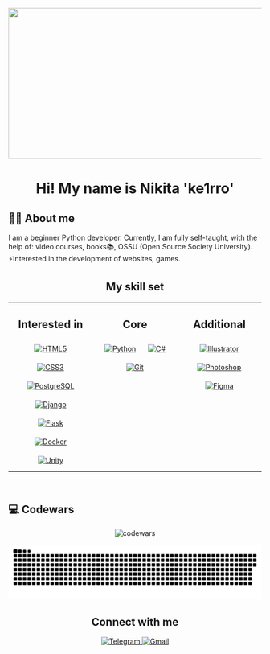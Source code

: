 <br clear="both">
<div align="center">
  <img height="300" width="600" src="https://user-images.githubusercontent.com/74038190/225813708-98b745f2-7d22-48cf-9150-083f1b00d6c9.gif"  />
</div>

<div align="center">
  <h1 align="center">Hi! My name is Nikita 'ke1rro'</h1>
</div>  

<h2 align="left">👩‍💻  About me</h2> 
<p align="left">I am a beginner Python developer. Currently, I am fully self-taught, with the help of: video courses, books📚, OSSU (Open Source Society University). ⚡️Interested in the development of websites, games.</p>

<h2 align="center">My skill set</h2>

<div align="center">
    <table>
        <tr>
            <td valign="top" width="33%">
                <h2 align="center">Interested in</h2>  
                <div align="center">  
                    <a href="https://en.wikipedia.org/wiki/HTML5" target="_blank"><img style="margin: 10px" src="https://profilinator.rishav.dev/skills-assets/html5-original-wordmark.svg" alt="HTML5" height="50" /></a>  
                    <a href="https://www.w3schools.com/css/" target="_blank"><img style="margin: 10px" src="https://profilinator.rishav.dev/skills-assets/css3-original-wordmark.svg" alt="CSS3" height="50" /></a>  
                    <a href="https://www.postgresql.org/" target="_blank"><img style="margin: 10px" src="https://profilinator.rishav.dev/skills-assets/postgresql-original-wordmark.svg" alt="PostgreSQL" height="50" /></a>  
                    <a href="https://www.djangoproject.com/" target="_blank"><img style="margin: 10px" src="https://profilinator.rishav.dev/skills-assets/django-original.svg" alt="Django" height="50" /></a>  
                    <a href="https://flask.palletsprojects.com/" target="_blank"><img style="margin: 10px" src="https://profilinator.rishav.dev/skills-assets/flask.png" alt="Flask" height="50" /></a>  
                    <a href="https://www.docker.com/" target="_blank"><img style="margin: 10px" src="https://profilinator.rishav.dev/skills-assets/docker-original-wordmark.svg" alt="Docker" height="50" /></a>  
                    <a href="https://unity.com/" target="_blank"><img style="margin: 10px" src="https://profilinator.rishav.dev/skills-assets/unity.png" alt="Unity" height="50" /></a>  
                </div>
            </td>
            <td valign="top" width="33%">
                <h2 align="center">Core</h2>  
                <div align="center">  
                    <a href="https://www.python.org/" target="_blank"><img style="margin: 10px" src="https://profilinator.rishav.dev/skills-assets/python-original.svg" alt="Python" height="50" /></a>  
                    <a href="https://docs.microsoft.com/en-us/dotnet/csharp/" target="_blank"><img style="margin: 10px" src="https://profilinator.rishav.dev/skills-assets/csharp-original.svg" alt="C#" height="50" /></a>  
                    <a href="https://github.com/" target="_blank"><img style="margin: 10px" src="https://profilinator.rishav.dev/skills-assets/git-scm-icon.svg" alt="Git" height="50" /></a>  
                </div>
            </td>
            <td valign="top" width="33%">
                <h2 align="center">Additional</h2>   
                <div align="center">  
                    <a href="https://www.adobe.com/in/products/illustrator.html" target="_blank"><img style="margin: 10px" src="https://profilinator.rishav.dev/skills-assets/adobe_illustrator-icon.svg" alt="Illustrator" height="50" /></a>  
                    <a href="https://www.adobe.com/in/products/photoshop.html" target="_blank"><img style="margin: 10px" src="https://profilinator.rishav.dev/skills-assets/photoshop-plain.svg" alt="Photoshop" height="50" /></a>  
                    <a href="https://www.figma.com/" target="_blank"><img style="margin: 10px" src="https://profilinator.rishav.dev/skills-assets/figma-icon.svg" alt="Figma" height="50" /></a>  
                </div>
            </td>
        </tr>
    </table>
</div>

<br/>


<h2 align="left">💻 Codewars</h2>

<div align="center">
    <img src="https://www.codewars.com/users/ke1rro/badges/large" alt="codewars">
</div>

<p align="center">
 <img width="600" src="assets/github-snake.svg" alt="snake"/>
</p>

<h2 align="center">Connect with me</h2> 

<div align="center">
    <a href="https://t.me/ke1rrro" target="_blank">
        <img src="https://img.shields.io/badge/telegram-%2324292e.svg?&style=for-the-badge&logo=telegram&logoColor=white" alt="Telegram" style="margin-bottom: 5px;" />
    </a>
    <a href="mailto:nikita.lenyk.work@gmail.com">
        <img src="https://img.shields.io/badge/gmail-%2324292e.svg?&style=for-the-badge&logo=gmail&logoColor=white" alt="Gmail" style="margin-bottom: 5px;" />
    </a>
</div>
